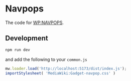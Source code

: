 # Navpops
The code for [WP:NAVPOPS](https://en.wikipedia.org/wiki/Wikipedia:Tools/Navigation_popups).
## Development
```sh
npm run dev
```
and add the following to your `common.js`
```js
mw.loader.load('http://localhost:5173/dist/index.js');
importStylesheet( 'MediaWiki:Gadget-navpop.css' )
```
